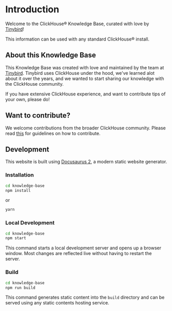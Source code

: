 # Introduction

Welcome to the ClickHouse® Knowledge Base, curated with love by [Tinybird](https://tinybird.co)! 

This information can be used with any standard ClickHouse® install.

## About this Knowledge Base
This Knowledge Base was created with love and maintained by the team at [Tinybird](https://www.tinybird.co). Tinybird uses ClickHouse under the hood, we've learned alot about it over the years, and we wanted to start sharing our knowledge with the ClickHouse community.

If you have extensive ClickHouse experience, and want to contribute tips of your own, please do!

## Want to contribute?

We welcome contributions from the broader ClickHouse community. Please read [this](https://github.com/tinybirdco/clickhouse_knowledge_base/blob/main/CONTRIBUTING.md) for guidelines on how to contribute.

## Development

This website is built using [Docusaurus 2](https://docusaurus.io/), a modern static website generator.

### Installation

```bash
cd knowledge-base
npm install
```

or

```bash
yarn
```

### Local Development

```bash
cd knowledge-base
npm start
```

This command starts a local development server and opens up a browser window. Most changes are reflected live without having to restart the server.

### Build

```bash
cd knowledge-base
npm run build
```

This command generates static content into the `build` directory and can be served using any static contents hosting service.



